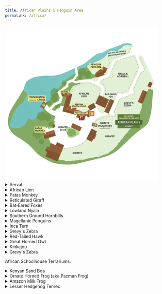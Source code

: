 ```yaml
---
title: African Plains & Penguin Area
permalink: /africa/
---
```


<img src="pics/ap_map.png" class="inline"/>

<details><summary>Serval</summary>
  <br>
Zoo Boise has one serval:
  <br>
- Scout
  <br>
  <br>
<img src="pics/servals.jpg" class="inline"/>
</details>
<details><summary>African Lion</summary>
  <br>
Zoo Boise has two lions:
  <br>
- Revan is the male, and of course has a mane. He frequently chuffs in the morning. He is named after the character Darth Revan from Star Wars books.
  <br>
- Ahsoka is the female, so she does not have a mane. She loved playing with her ball and trying to get Revan to play with her. She is named after the character Ahsoka Tano, from Star Wars TV shows.
  <br>
  <br>
  Revan's roaring and chuffing:
  <br>
  <audio controls>
  <source src="sounds/revan.ogg" type="audio/ogg">
  <source src="sounds/revan.mp3" type="audio/mpeg">
Your browser does not support the audio element.
</audio>
<img src="pics/lions.jpg" class="inline"/>
</details>

<details><summary>Patas Monkey</summary>
  <br>
Zoo Boise has three patas monkeys:
  <br>
- Incus is the only male. He is the biggest.
  <br>
- DJ is the older female. She sometimes holds a hand over her eye.
  <br>
- Moka is the younger female and the child of Incus and DJ. She is rounder than the other two.
  <br>
  <br>
<img src="pics/patas_monkeys.jpg" class="inline"/>
</details>

<details><summary>Reticulated Giraff</summary>
  <br>
Zoo Boise has two giraffes:
  <br>
- Jabari is the older male. He has dark, solid patches.
  <br>
- Tafari is the younger male. His patches are lighter and non-solid.
  <br>
  <br>
<img src="pics/giraffes.jpg" class="inline"/>
</details>

<details><summary>Bat-Eared Foxes</summary>
  <br>
Zoo Boise has one bat-eared fox:
  <br>
- Fletcher
  <br>
  <br>
<img src="pics/bat_eared_fox.jpg" class="inline"/>
</details>

<details><summary>Lowland Nyala</summary>
  <br>
Zoo Boise has two nyala:
  <br>
- Henry is the younger male. Since he reached adulthood, he is now with horns, like all male nyala.
  <br>
- Zara is the older female. She is brown with white stripes, as are all female or young nyala.
  <br>
  <br>
  The nyala share an exhibit with the southern ground hornbills
  <br>
  <br>
<img src="pics/nyala.png" class="inline"/>
</details>

<details><summary>Southern Ground Hornbills</summary>
  <br>
Zoo Boise has two southern ground hornbills in the African Plains exhibits:
  <br>
- Hank is the male. As a male, his throat patch is larger and almost entirely orange.
  <br>
- Google is the female. As a female, her throat patch is smaller and has a mix of orange and blue.
  <br>
  <br>
  The southern ground hornbills share an exhibit with the nyala.
  <br>
  <br>
<img src="pics/ap_hornbills.jpg" class="inline"/>
</details>

<details><summary>Magellanic Penguins</summary>
  <br>
Zoo Boise has 8 penguins. They are identified by colors bands on their wings. Bands on the left wing mean the bird is a male, and bands on the right wing mean the bird is a female, with the exception of the new male. "Females are always right."
  <br>
- Jimmy has Orange and Blue bands on his Left wing (BSU Colors)
  <br>
- Rose has two White bands on her Right wing
  <br>
- Bocelli has two Yellow bands on his Left wing
  <br>
- Puddin has Purple and Green bands on his Left wing
  <br>
- Kusi has a Pink band on her Right wing
  <br>
- Lois has Pink and Yellow bands on her Right Wing
  <br>
- A new unnamed male has a black band with Purple beads on his Right Wing. These are his markings from a previous zoo and are yet to be changed.
  <br>
- Daisy has Yellow and Green bands on her Right wing
  <br>
  <br>
<img src="pics/penguin.jpg" class="inline"/>
</details>

<details><summary>Inca Tern</summary>
  <br>
Zoo Boise has three inca terns:
  <br>
- Pacha has a blue band on his left leg and a silver band on his right leg. He is named after the character from the animated Disney movie, Emperor's New Groove, which takes place in their natural habitat
  <br>
- Yzma has a green band on her right leg. She is named after the character from the animated Disney movie, Emperor's New Groove, which takes place in their natural habitat
  <br>
- Chico has a blue band on both legs.
  <br>
  <br>
<img src="pics/inca_terns.jpg" class="inline"/>
</details>

<details><summary>Grevy's Zebra</summary>
  <br>
Zoo Boise has two zebra:
  <br>
- Zeke is the male. He has a notch in one of his ears
  <br>
- Hope is the female. She has a very short stripe on her left flank.
  <br>
  <br>
<img src="pics/zebras.jpg" class="inline"/>
</details>

<details><summary>Red-Tailed Hawk</summary>
  <br>
Zoo Boise has one red-tailed hawk:
  <br>
- Gamora is a female. 
  <br>
  As with all red-tailed hawks, she is only allowed to be kept under human care to an injury that prevents her from flying. Guests often ask if she has enough room, but because of her inability to fly, she does.
  <br>
  <br>
<img src="pics/hawk.jpg" class="inline"/>
</details>

<details><summary>Great Horned Owl</summary>
  <br>
Zoo Boise has one great horned owl:
  <br>
- Bob is a male. 
  <br>
  As with all great horned owls, he is only allowed to be kept under human care to an injury that prevents her from flying. His right wing visibly droops down because of this.
  <br>
  <br>
<img src="pics/owl.jpg" class="inline"/>
</details>

<details><summary>Kinkajou</summary>
  <br>
Zoo Boise has one kinkajou:
  <br>
- Chewie (short for Chewbacca) is a male. 
  <br>
  Chewie is Zoo Boise's resident amputee. He had a partial amputation of his right arm in 2020. His exhibit has been modified to allow him mobility.
  <br>
  As a nocturnal animal, he is rarely seen by guests except during training, feeding, and evening events.
  <br>
  <br>
<img src="pics/kinkajou.jpg" class="inline"/>
</details>

<details><summary>Grevy's Zebra</summary>
  <br>
Zoo Boise has two zebra:
  <br>
- Zeke is the male. He has a notch in one of his ears
  <br>
- Hope is the female. She has a very short stripe on her left flank.
  <br>
  <br>
<img src="pics/zebras.jpg" class="inline"/>
</details>

African Schoolhouse Terrariums:

<details><summary>Kenyan Sand Boa</summary>
  <br>
Zoo Boise has one sand boa:
  <br>
- Unnamed male
  <br>
  <br>
<img src="pics/sand_boa.jpg" class="inline"/>
</details>

<details><summary>Ornate Horned Frog (aka Pacman Frog)</summary>
  <br>
Zoo Boise has one Ornate Horned Frog:
  <br>
- Clyde
  <br>
  <br>
<img src="pics/ornate_horned_frog.jpg" class="inline"/>
</details>

<details><summary>Amazon Milk Frog</summary>
  <br>
Zoo Boise has 5, unnamed Amazon milk frogs, in addition to tadpoles:
  <br>
  <br>
<img src="pics/amazon_milk_frogs.jpg" class="inline"/>
</details>

<details><summary>Lesser Hedgehog Tenrec</summary>
  <br>
Zoo Boise has one tenrec:
  <br>
- Charlotte prefers to lay upside down with her feet in the air, which makes her look dead
  <br>
  <br>
  Despite her name, tenrecs have zero relation to hedgehogs. Their similar anatomy is a great example of convergent evolution.
  <br>
  <br>
<img src="pics/tenrec.jpg" class="inline"/>
</details>